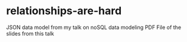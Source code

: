# relationships-are-hard
JSON data model from my talk on noSQL data modeling
PDF File of the slides from this talk